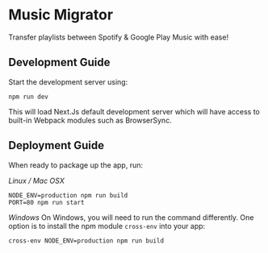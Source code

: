 # Music Migrator
Transfer playlists between Spotify & Google Play Music with ease!

## Development Guide

Start the development server using: 

```
npm run dev
```

This will load Next.Js default development server which will have access to built-in Webpack modules such as BrowserSync.

## Deployment Guide

When ready to package up the app, run:

*Linux / Mac OSX*
```
NODE_ENV=production npm run build
PORT=80 npm run start 
```

*Windows*
On Windows, you will need to run the command differently. One option is to install the npm module `cross-env` into your app:

```
cross-env NODE_ENV=production npm run build
```
